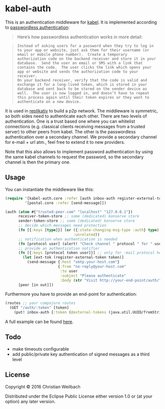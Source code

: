# kabel-auth

This is an authentication middleware for
[kabel](https://github.com/replikativ/kabel). It is implemented according to [passwordless authentication](https://medium.com/@ninjudd/passwords-are-obsolete-9ed56d483eb):

> Here’s how passwordless authentication works in more detail:

>     Instead of asking users for a password when they try to log in
>     to your app or website, just ask them for their username (or
>     email or mobile phone number).  Create a temporary
>     authorization code on the backend receiver and store it in your
>     database.  Send the user an email or SMS with a link that
>     contains the code.  The user clicks the link which opens your
>     app or website and sends the authorization code to your receiver.
>     On your backend receiver, verify that the code is valid and
>     exchange it for a long-lived token, which is stored in your
>     database and sent back to be stored on the sender device as
>     well.  The user is now logged in, and doesn’t have to repeat
>     this process again until their token expires or they want to
>     authenticate on a new device.

It is used in [replikativ](https://github.com/replikativ/replikativ)
to build a p2p network. The middleware is symmetric, so both sides
need to authenticate each other. There are two levels of
authentication. One is a trust based one where you can whitelist
connections (e.g. classical clients receiving messages from a trusted
server) to other peers from kabel. The other is the passwordless
authentication over a secondary channel. We provide a secondary
channel for e-mail + url atm., feel free to extend it to new
providers.


Note that this also allows to implement password authentication by
using the same kabel channels to request the password, so the
secondary channel is then the primary one.

## Usage

You can instantiate the middleware like this:

~~~clojure
(require '[kabel-auth.core :refer [auth inbox-auth register-external-token external-tokens]]
         '[postal.core :refer [send-message]])

(auth (atom #{"trusted-peer.com" "localhost" "127.0.0.1"})
      receiver-token-store ;; some (dedicated) konserve store
      sender-token-store ;; some (dedicated) konserve store
      ;; decide which messages need protection
      (fn [{:keys [type]}] (or ({:state-changing-msg-type :auth} type)
                               :unrelated))
      ;; notification when authentication is needed
      (fn [protocol user] (alert! "Check channel " protocol " for " user))
      ;; provide an authentication notifier
      (fn [{:keys [protocol token user]}] ;; only for :mail protocol here
        (let [ext-tok (register-external-token token)]
          (send-message {:host "smtp.your-host.com"}
                        {:from "no-reply@your-host.com"
                         :to user
                         :subject "Please authenticate"
                         :body (str "Visit http://your-end-point/auth/" ext-tok)})))
      [peer [in out]])
~~~

Furthermore you have to provide an end-point for authentication:

~~~clojure
(routes ;; your compojure routes
  (GET "/auth/:token" [token]
    (put! inbox-auth {:token (@external-tokens (java.util.UUID/fromString token))})))
~~~

A full example can be found [here](https://github.com/whilo/topiq/src/topiq/core.cljs).


## Todo
   - make timeouts configurable
   - add public/private key authentication of signed messages as a third level

## License

Copyright © 2016 Christian Weilbach

Distributed under the Eclipse Public License either version 1.0 or (at
your option) any later version.
